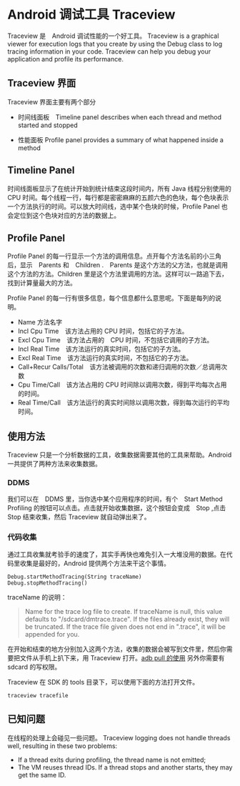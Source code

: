 # Android 调试工具 Traceview

Traceview 是　Android 调试性能的一个好工具。
Traceview is a graphical viewer for execution logs that you create by using the Debug class to log tracing information in your code. Traceview can help you debug your application and profile its performance.


<!--more-->


## Traceview 界面

Traceview 界面主要有两个部分
* 时间线面板　Timeline panel
 describes when each thread and method started and stopped

* 性能面板 Profile panel 
 provides a summary of what happened inside a method

## Timeline Panel
时间线面板显示了在统计开始到统计结束这段时间内，所有 Java 线程分别使用的 CPU 时间。每个线程一行，每行都是密密麻麻的五颜六色的色块，每个色块表示一个方法执行的时间。可以放大时间线，选中某个色块的时候，Profile Panel 也会定位到这个色块对应的方法的数据上。

## Profile Panel

Profile Panel 的每一行显示一个方法的调用信息。点开每个方法名前的小三角后，显示　Parents 和　Children .　Parents 是这个方法的父方法，也就是调用这个方法的方法。Children 里是这个方法里调用的方法。这样可以一路追下去，找到计算量最大的方法。

Profile Panel 的每一行有很多信息，每个信息都什么意思呢。下面是每列的说明。
* Name 方法名字
* Incl Cpu Time　该方法占用的 CPU 时间，包括它的子方法。
* Excl Cpu Time　该方法占用的　CPU 时间，不包括它调用的子方法。
* Incl Real Time　该方法运行的真实时间，包括它的子方法。
* Excl Real Time　该方法运行的真实时间，不包括它的子方法。
* Call+Recur Calls/Total　该方法被调用的次数和递归调用的次数／总调用次数
* Cpu Time/Call　该方法占用的 CPU 时间除以调用次数，得到平均每次占用的时间。
* Real Time/Call　该方法运行的真实时间除以调用次数，得到每次运行的平均时间。

## 使用方法
Traceview 只是一个分析数据的工具，收集数据需要其他的工具来帮助。Android 一共提供了两种方法来收集数据。
### DDMS 
我们可以在　DDMS 里，当你选中某个应用程序的时间，有个　Start Method Profiling 的按钮可以点击。点击就开始收集数据，这个按钮会变成　Stop ,点击 Stop 结束收集，然后 Traceview 就自动弹出来了。
### 代码收集
通过工具收集就考验手的速度了，其实手再快也难免引入一大堆没用的数据。在代码里收集是最好的，Android 提供两个方法来干这个事情。

    Debug.startMethodTracing(String traceName)
    Debug.stopMethodTracing()


traceName 的说明：
>Name for the trace log file to create. If traceName is null, this value defaults to "/sdcard/dmtrace.trace". If the files already exist, they will be truncated. If the trace file given does not end in ".trace", it will be appended for you.

在开始和结束的地方分别加入这两个方法，收集的数据会被写到文件里，然后你需要把文件从手机上扒下来，用 Traceview 打开。[adb pull 的使用](http://www.binkery.com/archives/424.html)
另外你需要有 sdcard 的写权限。

Traceview 在 SDK 的 tools 目录下，可以使用下面的方法打开文件。

    traceview tracefile

## 已知问题
在线程的处理上会碰见一些问题。
Traceview logging does not handle threads well, resulting in these two problems:
* If a thread exits during profiling, the thread name is not emitted;
* The VM reuses thread IDs. If a thread stops and another starts, they may get the same ID.